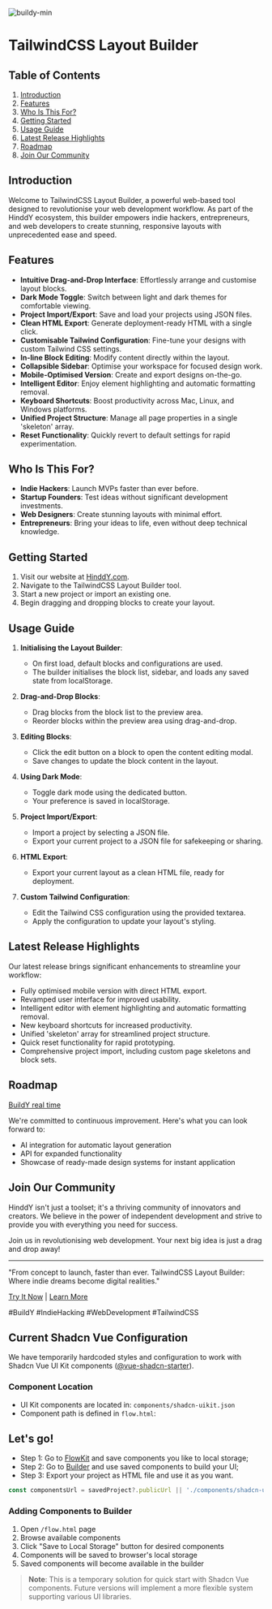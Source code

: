 ![buildy-min](https://github.com/user-attachments/assets/a51c6318-5cdc-4cd0-8b44-bff692d0782a)

# TailwindCSS Layout Builder

## Table of Contents
1. [Introduction](#introduction)
2. [Features](#features)
3. [Who Is This For?](#who-is-this-for)
4. [Getting Started](#getting-started)
5. [Usage Guide](#usage-guide)
6. [Latest Release Highlights](#latest-release-highlights)
7. [Roadmap](#roadmap)
8. [Join Our Community](#join-our-community)

## Introduction

Welcome to TailwindCSS Layout Builder, a powerful web-based tool designed to revolutionise your web development workflow. As part of the HinddY ecosystem, this builder empowers indie hackers, entrepreneurs, and web developers to create stunning, responsive layouts with unprecedented ease and speed.

## Features

- **Intuitive Drag-and-Drop Interface**: Effortlessly arrange and customise layout blocks.
- **Dark Mode Toggle**: Switch between light and dark themes for comfortable viewing.
- **Project Import/Export**: Save and load your projects using JSON files.
- **Clean HTML Export**: Generate deployment-ready HTML with a single click.
- **Customisable Tailwind Configuration**: Fine-tune your designs with custom Tailwind CSS settings.
- **In-line Block Editing**: Modify content directly within the layout.
- **Collapsible Sidebar**: Optimise your workspace for focused design work.
- **Mobile-Optimised Version**: Create and export designs on-the-go.
- **Intelligent Editor**: Enjoy element highlighting and automatic formatting removal.
- **Keyboard Shortcuts**: Boost productivity across Mac, Linux, and Windows platforms.
- **Unified Project Structure**: Manage all page properties in a single 'skeleton' array.
- **Reset Functionality**: Quickly revert to default settings for rapid experimentation.

## Who Is This For?

- **Indie Hackers**: Launch MVPs faster than ever before.
- **Startup Founders**: Test ideas without significant development investments.
- **Web Designers**: Create stunning layouts with minimal effort.
- **Entrepreneurs**: Bring your ideas to life, even without deep technical knowledge.

## Getting Started

1. Visit our website at [HinddY.com](https://www.hinddy.com).
2. Navigate to the TailwindCSS Layout Builder tool.
3. Start a new project or import an existing one.
4. Begin dragging and dropping blocks to create your layout.

## Usage Guide

1. **Initialising the Layout Builder**:
   - On first load, default blocks and configurations are used.
   - The builder initialises the block list, sidebar, and loads any saved state from localStorage.

2. **Drag-and-Drop Blocks**:
   - Drag blocks from the block list to the preview area.
   - Reorder blocks within the preview area using drag-and-drop.

3. **Editing Blocks**:
   - Click the edit button on a block to open the content editing modal.
   - Save changes to update the block content in the layout.

4. **Using Dark Mode**:
   - Toggle dark mode using the dedicated button.
   - Your preference is saved in localStorage.

5. **Project Import/Export**:
   - Import a project by selecting a JSON file.
   - Export your current project to a JSON file for safekeeping or sharing.

6. **HTML Export**:
   - Export your current layout as a clean HTML file, ready for deployment.

7. **Custom Tailwind Configuration**:
   - Edit the Tailwind CSS configuration using the provided textarea.
   - Apply the configuration to update your layout's styling.

## Latest Release Highlights

Our latest release brings significant enhancements to streamline your workflow:

- Fully optimised mobile version with direct HTML export.
- Revamped user interface for improved usability.
- Intelligent editor with element highlighting and automatic formatting removal.
- New keyboard shortcuts for increased productivity.
- Unified 'skeleton' array for streamlined project structure.
- Quick reset functionality for rapid prototyping.
- Comprehensive project import, including custom page skeletons and block sets.

## Roadmap

[BuildY real time](https://github.com/orgs/hinddy/projects/1)

We're committed to continuous improvement. Here's what you can look forward to:

- AI integration for automatic layout generation
- API for expanded functionality
- Showcase of ready-made design systems for instant application

## Join Our Community

HinddY isn't just a toolset; it's a thriving community of innovators and creators. We believe in the power of independent development and strive to provide you with everything you need for success.

Join us in revolutionising web development. Your next big idea is just a drag and drop away!

---

"From concept to launch, faster than ever. TailwindCSS Layout Builder: Where indie dreams become digital realities."

[Try It Now](https://buildy-five.vercel.app/) | [Learn More](https://www.hinddy.com/)

#BuildY #IndieHacking #WebDevelopment #TailwindCSS

## Current Shadcn Vue Configuration

We have temporarily hardcoded styles and configuration to work with Shadcn Vue UI Kit components ([@vue-shadcn-starter](https://github.com/alexy-os/vue-shadcn-starter)).

### Component Location
- UI Kit components are located in: `components/shadcn-uikit.json`
- Component path is defined in `flow.html`:

## Let's go!

- Step 1: Go to [FlowKit](https://buildy-five.vercel.app/flow.html) and save components you like to local storage;
- Step 2: Go to [Builder](https://buildy-five.vercel.app/) and use saved components to build your UI;
- Step 3: Export your project as HTML file and use it as you want.

```js
const componentsUrl = savedProject?.publicUrl || './components/shadcn-uikit.json';
```

### Adding Components to Builder

1. Open `/flow.html` page
2. Browse available components
3. Click "Save to Local Storage" button for desired components
4. Components will be saved to browser's local storage
5. Saved components will become available in the builder

> **Note**: This is a temporary solution for quick start with Shadcn Vue components. Future versions will implement a more flexible system supporting various UI libraries.
